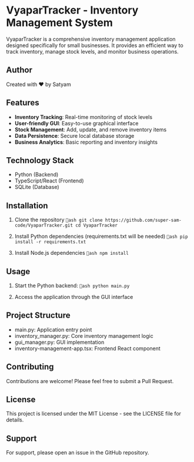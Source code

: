 ﻿# VyaparTracker - Inventory Management System

VyaparTracker is a comprehensive inventory management application designed specifically for small businesses. It provides an efficient way to track inventory, manage stock levels, and monitor business operations.

## Author
Created with ❤️ by Satyam

## Features

- **Inventory Tracking**: Real-time monitoring of stock levels
- **User-friendly GUI**: Easy-to-use graphical interface
- **Stock Management**: Add, update, and remove inventory items
- **Data Persistence**: Secure local database storage
- **Business Analytics**: Basic reporting and inventory insights

## Technology Stack

- Python (Backend)
- TypeScript/React (Frontend)
- SQLite (Database)

## Installation

1. Clone the repository
`ash
git clone https://github.com/super-sam-code/VyaparTracker.git
cd VyaparTracker
`

2. Install Python dependencies (requirements.txt will be needed)
`ash
pip install -r requirements.txt
`

3. Install Node.js dependencies
`ash
npm install
`

## Usage

1. Start the Python backend:
`ash
python main.py
`

2. Access the application through the GUI interface

## Project Structure

- main.py: Application entry point
- inventory_manager.py: Core inventory management logic
- gui_manager.py: GUI implementation
- inventory-management-app.tsx: Frontend React component

## Contributing

Contributions are welcome! Please feel free to submit a Pull Request.

## License

This project is licensed under the MIT License - see the LICENSE file for details.

## Support

For support, please open an issue in the GitHub repository.
